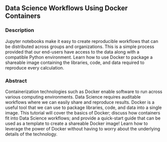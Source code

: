 ## Data Science Workflows Using Docker Containers

### Description

Jupyter notebooks make it easy to create reproducible workflows that can be distributed across groups and organizations. This is a simple process provided that our end-users have access to the data along with a compatible Python environment. Learn how to use Docker to package a shareable image containing the libraries, code, and data required to reproduce every calculation.

### Abstract

Containerization technologies such as Docker enable software to run across various computing environments. Data Science requires auditable workflows where we can easily share and reproduce results. Docker is a useful tool that we can use to package libraries, code, and data into a single image.
This tutorial will cover the basics of Docker; discuss how containers fit into Data Science workflows; and provide a quick-start guide that can be used as a template to create a shareable Docker image!
Learn how to leverage the power of Docker without having to worry about the underlying details of the technology. 
